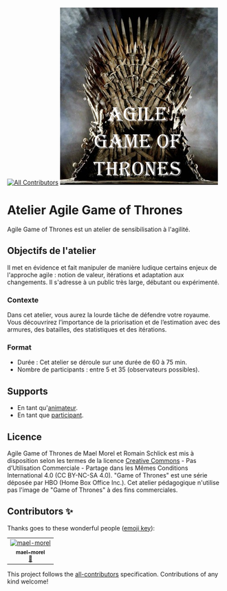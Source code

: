 
[![All Contributors](https://img.shields.io/badge/all_contributors-1-orange.svg?style=flat-square)](#contributors)
![Agile Game of Thrones picture](fichiers_depot/agile_got.png)

# Atelier Agile Game of Thrones

Agile Game of Thrones est un atelier de sensibilisation à l'agilité.

## Objectifs de l'atelier

Il met en évidence et fait manipuler de manière ludique certains enjeux de l'approche agile :
notion de valeur, itérations et adaptation aux changements.
Il s'adresse à un public très large, débutant ou expérimenté.

### Contexte

Dans cet atelier, vous aurez la lourde tâche de défendre votre royaume.
Vous découvrirez l’importance de la priorisation et de l’estimation avec des armures, des batailles, des statistiques et des itérations.

### Format

- Durée : Cet atelier se déroule sur une durée de 60 à 75 min.
- Nombre de participants : entre 5 et 35 (observateurs possibles).

## Supports

- En tant qu'[animateur](support_animateur).
- En tant que [participant](support_participant).

## Licence

Agile Game of Thrones de Mael Morel et Romain Schlick est mis à disposition selon les termes de la licence [Creative Commons](https://creativecommons.org/licenses/by-nc-sa/4.0/) - Pas d’Utilisation Commerciale - Partage dans les Mêmes Conditions International 4.0 (CC BY-NC-SA 4.0). "Game of Thrones" est une série déposée par HBO (Home Box Office Inc.). Cet atelier pédagogique n'utilise pas l'image de "Game of Thrones" à des fins commerciales.

## Contributors ✨

Thanks goes to these wonderful people ([emoji key](https://allcontributors.org/docs/en/emoji-key)):

<!-- ALL-CONTRIBUTORS-LIST:START - Do not remove or modify this section -->
<!-- prettier-ignore -->
<table>
  <tr>
    <td align="center"><a href="https://github.com/mael-morel"><img src="https://avatars3.githubusercontent.com/u/6735474?v=4" width="100px;" alt="mael-morel"/><br /><sub><b>mael-morel</b></sub></a><br /><a href="https://github.com/Zenigata/agilegameofthrones/commits?author=mael-morel" title="Documentation">📖</a></td>
  </tr>
</table>

<!-- ALL-CONTRIBUTORS-LIST:END -->

This project follows the [all-contributors](https://github.com/all-contributors/all-contributors) specification. Contributions of any kind welcome!